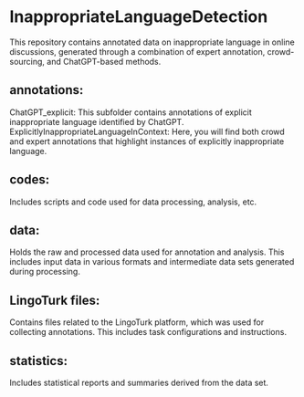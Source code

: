 # InappropriateLanguageDetection
This repository contains annotated data on inappropriate language in online discussions, generated through a combination of expert annotation, crowd-sourcing, and ChatGPT-based methods. <br>
## annotations: <br>
ChatGPT_explicit: This subfolder contains annotations of explicit inappropriate language identified by ChatGPT.<br>
ExplicitlyInappropriateLanguageInContext:  Here, you will find both crowd and expert annotations that highlight instances of explicitly inappropriate language. <br>
## codes: <br>
Includes scripts and code used for data processing, analysis, etc.<br>
## data: <br>
Holds the raw and processed data used for annotation and analysis. This includes input data in various formats and intermediate data sets generated during processing.<br>
## LingoTurk files: <br>
Contains files related to the LingoTurk platform, which was used for collecting annotations. This includes task configurations and instructions. <br>
## statistics: <br>
Includes statistical reports and summaries derived from the data set. <br>
